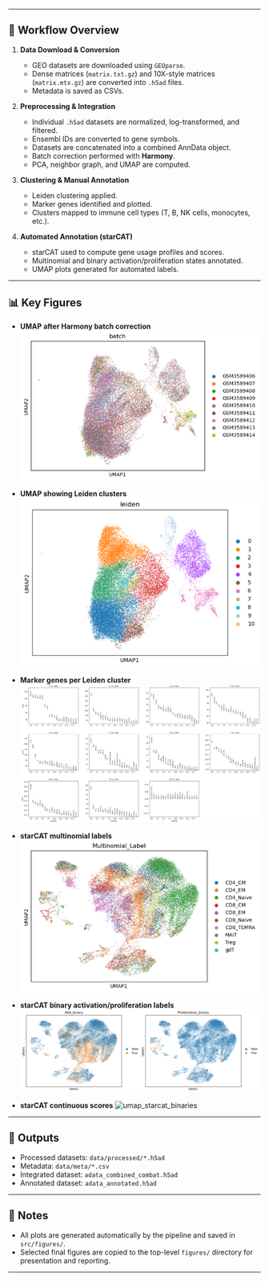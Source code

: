 
---

## 🚀 Workflow Overview

1. **Data Download & Conversion**  
   - GEO datasets are downloaded using `GEOparse`.  
   - Dense matrices (`matrix.txt.gz`) and 10X-style matrices (`matrix.mtx.gz`) are converted into `.h5ad` files.  
   - Metadata is saved as CSVs.

2. **Preprocessing & Integration**  
   - Individual `.h5ad` datasets are normalized, log-transformed, and filtered.  
   - Ensembl IDs are converted to gene symbols.  
   - Datasets are concatenated into a combined AnnData object.  
   - Batch correction performed with **Harmony**.  
   - PCA, neighbor graph, and UMAP are computed.

3. **Clustering & Manual Annotation**  
   - Leiden clustering applied.  
   - Marker genes identified and plotted.  
   - Clusters mapped to immune cell types (T, B, NK cells, monocytes, etc.).

4. **Automated Annotation (starCAT)**  
   - starCAT used to compute gene usage profiles and scores.  
   - Multinomial and binary activation/proliferation states annotated.  
   - UMAP plots generated for automated labels.

---

## 📊 Key Figures

- **UMAP after Harmony batch correction**  
  ![umap_combat_umap](figures/umap_combat_umap.png)

- **UMAP showing Leiden clusters**
  ![umap_combat_umap](figures/umap_leiden.png)

- **Marker genes per Leiden cluster**  
  ![rank_genes_groups_leiden_markers](figures/rank_genes_groups_leiden_markers.png)

- **starCAT multinomial labels**  
  ![umap_starcat_multinomial](figures/umap_starcat_multinomial.png)

- **starCAT binary activation/proliferation labels**  
  ![umap_starcat_binaries](figures/umap_starcat_binaries.png)

- **starCAT continuous scores**
  ![umap_starcat_binaries](figures/umap_starcat_continuous.png)

---

## 💾 Outputs

- Processed datasets: `data/processed/*.h5ad`  
- Metadata: `data/meta/*.csv`  
- Integrated dataset: `adata_combined_combat.h5ad`  
- Annotated dataset: `adata_annotated.h5ad`  

---

## 📌 Notes

- All plots are generated automatically by the pipeline and saved in `src/figures/`.  
- Selected final figures are copied to the top-level `figures/` directory for presentation and reporting.  

---

